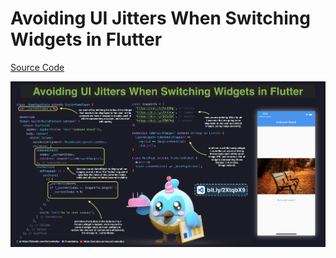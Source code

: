 # Avoiding UI Jitters When Switching Widgets in Flutter

[Source Code](avoiding-ui-jitters-when-switching-widgets-in-flutter.dart)

![](avoiding-ui-jitters-when-switching-widgets-in-flutter.jpg)
